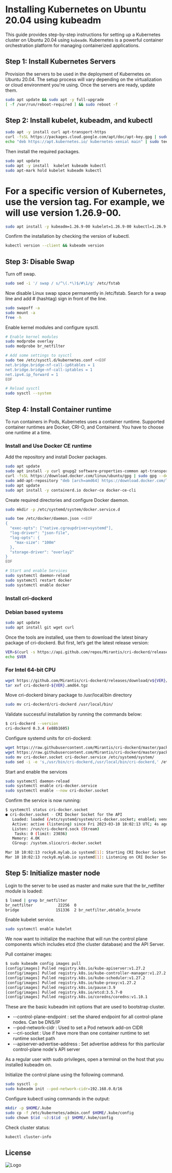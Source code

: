 # Installing Kubernetes on Ubuntu 20.04 using kubeadm

This guide provides step-by-step instructions for setting up a Kubernetes cluster on Ubuntu 20.04 using `kubeadm`. Kubernetes is a powerful container orchestration platform for managing containerized applications.

## Step 1: Install Kubernetes Servers

Provision the servers to be used in the deployment of Kubernetes on Ubuntu 20.04. The setup process will vary depending on the virtualization or cloud environment you're using. Once the servers are ready, update them.

```bash
sudo apt update && sudo apt -y full-upgrade
[ -f /var/run/reboot-required ] && sudo reboot -f
```

## Step 2: Install kubelet, kubeadm, and kubectl

```bash
sudo apt -y install curl apt-transport-https
curl -fsSL https://packages.cloud.google.com/apt/doc/apt-key.gpg | sudo gpg --dearmor -o /etc/apt/trusted.gpg.d/kubernetes.gpg
echo "deb https://apt.kubernetes.io/ kubernetes-xenial main" | sudo tee /etc/apt/sources.list.d/kubernetes.list
```

Then install the required packages.
```bash
sudo apt update
sudo apt -y install  kubelet kubeadm kubectl
sudo apt-mark hold kubelet kubeadm kubectl
```
# For a specific version of Kubernetes, use the version tag. For example, we will use version 1.26.9-00.
```bash
sudo apt install -y kubeadm=1.26.9-00 kubelet=1.26.9-00 kubectl=1.26.9-00
```

Confirm the installation by checking the version of kubectl.

```bash
kubectl version --client && kubeadm version
```

## Step 3: Disable Swap
Turn off swap.
```bash
sudo sed -i '/ swap / s/^\(.*\)$/#\1/g' /etc/fstab
```
Now disable Linux swap space permanently in /etc/fstab. Search for a swap line and add # (hashtag) sign in front of the line.
```bash
sudo swapoff -a
sudo mount -a
free -h
```
Enable kernel modules and configure sysctl.
```bash
# Enable kernel modules
sudo modprobe overlay
sudo modprobe br_netfilter

# Add some settings to sysctl
sudo tee /etc/sysctl.d/kubernetes.conf <<EOF
net.bridge.bridge-nf-call-ip6tables = 1
net.bridge.bridge-nf-call-iptables = 1
net.ipv4.ip_forward = 1
EOF

# Reload sysctl
sudo sysctl --system
```
## Step 4: Install Container runtime
To run containers in Pods, Kubernetes uses a container runtime. Supported container runtimes are Docker, CRI-O, and Containerd. You have to choose one runtime at a time.
### Install and Use Docker CE runtime
Add the repository and install Docker packages.
```bash
sudo apt update
sudo apt install -y curl gnupg2 software-properties-common apt-transport-https ca-certificates
curl -fsSL https://download.docker.com/linux/ubuntu/gpg | sudo gpg --dearmor -o /etc/apt/trusted.gpg.d/docker-archive-keyring.gpg
sudo add-apt-repository "deb [arch=amd64] https://download.docker.com/linux/ubuntu $(lsb_release -cs) stable"
sudo apt update
sudo apt install -y containerd.io docker-ce docker-ce-cli
```

Create required directories and configure Docker daemon.
```bash 
sudo mkdir -p /etc/systemd/system/docker.service.d

sudo tee /etc/docker/daemon.json <<EOF
{
  "exec-opts": ["native.cgroupdriver=systemd"],
  "log-driver": "json-file",
  "log-opts": {
    "max-size": "100m"
  },
  "storage-driver": "overlay2"
}
EOF

# Start and enable Services
sudo systemctl daemon-reload 
sudo systemctl restart docker
sudo systemctl enable docker
```

### Install cri-dockerd
### Debian based systems ###
```bash
sudo apt update
sudo apt install git wget curl
```
Once the tools are installed, use them to download the latest binary package of cri-dockerd. But first, let’s get the latest release version:
```bash
VER=$(curl -s https://api.github.com/repos/Mirantis/cri-dockerd/releases/latest|grep tag_name | cut -d '"' -f 4|sed 's/v//g')
echo $VER
```
### For Intel 64-bit CPU ###
```bash
wget https://github.com/Mirantis/cri-dockerd/releases/download/v${VER}/cri-dockerd-${VER}.amd64.tgz
tar xvf cri-dockerd-${VER}.amd64.tgz
```
Move cri-dockerd binary package to /usr/local/bin directory
```bash
sudo mv cri-dockerd/cri-dockerd /usr/local/bin/
```
Validate successful installation by running the commands below:
```bash
$ cri-dockerd --version
cri-dockerd 0.3.4 (e88b1605)
```
Configure systemd units for cri-dockerd:
```bash
wget https://raw.githubusercontent.com/Mirantis/cri-dockerd/master/packaging/systemd/cri-docker.service
wget https://raw.githubusercontent.com/Mirantis/cri-dockerd/master/packaging/systemd/cri-docker.socket
sudo mv cri-docker.socket cri-docker.service /etc/systemd/system/
sudo sed -i -e 's,/usr/bin/cri-dockerd,/usr/local/bin/cri-dockerd,' /etc/systemd/system/cri-docker.service
```
Start and enable the services
```bash
sudo systemctl daemon-reload
sudo systemctl enable cri-docker.service
sudo systemctl enable --now cri-docker.socket
```
Confirm the service is now running:
```bash
$ systemctl status cri-docker.socket
● cri-docker.socket - CRI Docker Socket for the API
   Loaded: loaded (/etc/systemd/system/cri-docker.socket; enabled; vendor preset: disabled)
   Active: active (listening) since Fri 2023-03-10 10:02:13 UTC; 4s ago
   Listen: /run/cri-dockerd.sock (Stream)
    Tasks: 0 (limit: 23036)
   Memory: 4.0K
   CGroup: /system.slice/cri-docker.socket

Mar 10 10:02:13 rocky8.mylab.io systemd[1]: Starting CRI Docker Socket for the API.
Mar 10 10:02:13 rocky8.mylab.io systemd[1]: Listening on CRI Docker Socket for the API.
```

## Step 5: Initialize master node
Login to the server to be used as master and make sure that the br_netfilter module is loaded:
```bash 
$ lsmod | grep br_netfilter
br_netfilter           22256  0 
bridge                151336  2 br_netfilter,ebtable_broute
```
Enable kubelet service.
```bash
sudo systemctl enable kubelet
```

We now want to initialize the machine that will run the control plane components which includes etcd (the cluster database) and the API Server.

Pull container images:
```bash
$ sudo kubeadm config images pull
[config/images] Pulled registry.k8s.io/kube-apiserver:v1.27.2
[config/images] Pulled registry.k8s.io/kube-controller-manager:v1.27.2
[config/images] Pulled registry.k8s.io/kube-scheduler:v1.27.2
[config/images] Pulled registry.k8s.io/kube-proxy:v1.27.2
[config/images] Pulled registry.k8s.io/pause:3.9
[config/images] Pulled registry.k8s.io/etcd:3.5.7-0
[config/images] Pulled registry.k8s.io/coredns/coredns:v1.10.1
```

These are the basic kubeadm init options that are used to bootstrap cluster.
- --control-plane-endpoint :  set the shared endpoint for all control-plane nodes. Can be DNS/IP
- --pod-network-cidr : Used to set a Pod network add-on CIDR
- --cri-socket : Use if have more than one container runtime to set runtime socket path
- --apiserver-advertise-address : Set advertise address for this particular control-plane node's API server

As a regular user with sudo privileges, open a terminal on the host that you installed kubeadm on.

Initialize the control plane using the following command.
```bash
sudo sysctl -p
sudo kubeadm init --pod-network-cidr=192.168.0.0/16
```
Configure kubectl using commands in the output:
```bash
mkdir -p $HOME/.kube
sudo cp -f /etc/kubernetes/admin.conf $HOME/.kube/config
sudo chown $(id -u):$(id -g) $HOME/.kube/config
```
Check cluster status:
```bash
kubectl cluster-info
```
## License
![Logo](https://i.ibb.co/hfVvghB/image-2023-09-16-174427188.png)

